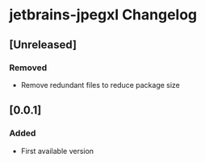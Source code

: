 <!-- Keep a Changelog guide -> https://keepachangelog.com -->

# jetbrains-jpegxl Changelog


## [Unreleased]
### Removed
- Remove redundant files to reduce package size

## [0.0.1]
### Added
- First available version
